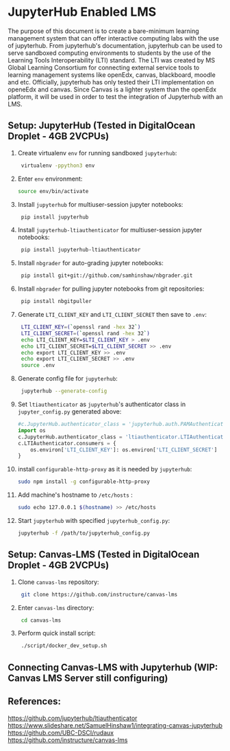 # JupyterHub Enabled LMS
The purpose of this document is to create a bare-minimum learning management system that can offer interactive computing labs with the use of jupyterhub. From jupyterhub's documentation, jupyterhub can be used to serve sandboxed computing environments to students by the use of the Learning Tools Interoperability (LTI) standard. The LTI was created by MS Global Learning Consortium for connecting external service tools to learning management systems like openEdx, canvas, blackboard, moodle and etc. Officially, jupyterhub has only tested their LTI implementation on openeEdx and canvas. Since Canvas is a lighter system than the openEdx platform, it will be used in order to test the integration of Jupyterhub with an LMS.

## Setup: JupyterHub (Tested in DigitalOcean Droplet - 4GB 2VCPUs)
1. Create virtualenv `env` for running sandboxed `jupyterhub`:
   ``` bash
    virtualenv -ppython3 env
   ```
2. Enter `env` environment:
    ``` bash
    source env/bin/activate
   ```
3. Install `jupyterhub` for multiuser-session jupyter notebooks:
   ``` bash
    pip install jupyterhub
   ```
4. Install `jupyterhub-ltiauthenticator` for multiuser-session jupyter notebooks:
   ``` bash
    pip install jupyterhub-ltiauthenticator
   ```
5. Install `nbgrader` for auto-grading jupyter notebooks:
   ``` bash
    pip install git+git://github.com/samhinshaw/nbgrader.git
   ```
6. Install `nbgrader` for pulling jupyter notebooks from git repositories:
   ``` bash
    pip install nbgitpuller
   ```
7. Generate `LTI_CLIENT_KEY` and `LTI_CLIENT_SECRET` then save to `.env`:
   ``` bash
    LTI_CLIENT_KEY=(`openssl rand -hex 32`)
    LTI_CLIENT_SECRET=(`openssl rand -hex 32`)
    echo LTI_CLIENT_KEY=$LTI_CLIENT_KEY > .env
    echo LTI_CLIENT_SECRET=$LTI_CLIENT_SECRET >> .env
    echo export LTI_CLIENT_KEY >> .env
    echo export LTI_CLIENT_SECRET >> .env
    source .env
   ```
8. Generate config file for `jupyterhub`:
   ``` bash
    jupyterhub --generate-config
   ``` 
9. Set `ltiauthenticator` as `jupyterhub`'s authenticator class in `jupyter_config.py` generated above:
    ``` python
    #c.JupyterHub.authenticator_class = 'jupyterhub.auth.PAMAuthenticator'
    import os
    c.JupyterHub.authenticator_class = 'ltiauthenticator.LTIAuthenticator'
    c.LTIAuthenticator.consumers = {
        os.environ['LTI_CLIENT_KEY']: os.environ['LTI_CLIENT_SECRET']
    }
    ```
10. install `configurable-http-proxy` as it is needed by `jupyterhub`:
    ```bash
    sudo npm install -g configurable-http-proxy
    ```
11. Add machine's hostname to `/etc/hosts` :
    ``` bash
    sudo echo 127.0.0.1 $(hostname) >> /etc/hosts
    ```
12. Start `jupyterhub` with specified `jupyterhub_config.py`:
    ``` bash
    jupyterhub -f /path/to/jupyterhub_config.py
    ```

## Setup: Canvas-LMS (Tested in DigitalOcean Droplet - 4GB 2VCPUs)
1. Clone `canvas-lms` repository:
   ``` bash
    git clone https://github.com/instructure/canvas-lms
   ```
2. Enter `canvas-lms` directory:
   ``` bash
    cd canvas-lms
   ```
3. Perform quick install script:
   ``` bash
    ./script/docker_dev_setup.sh
   ```

## Connecting Canvas-LMS with Jupyterhub (WIP: Canvas LMS Server still configuring)

## References:
https://github.com/jupyterhub/ltiauthenticator
https://www.slideshare.net/SamuelHinshaw1/integrating-canvas-jupyterhub
https://github.com/UBC-DSCI/rudaux
https://github.com/instructure/canvas-lms
